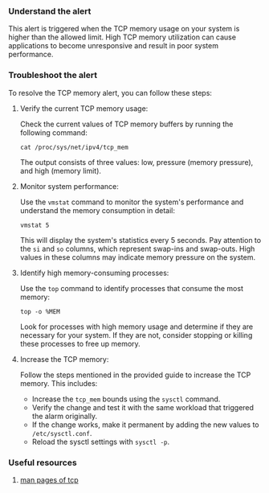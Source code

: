 ### Understand the alert

This alert is triggered when the TCP memory usage on your system is higher than the allowed limit. High TCP memory utilization can cause applications to become unresponsive and result in poor system performance.

### Troubleshoot the alert

To resolve the TCP memory alert, you can follow these steps:

1. Verify the current TCP memory usage:

   Check the current values of TCP memory buffers by running the following command:

   ```
   cat /proc/sys/net/ipv4/tcp_mem
   ```

   The output consists of three values: low, pressure (memory pressure), and high (memory limit).

2. Monitor system performance:

   Use the `vmstat` command to monitor the system's performance and understand the memory consumption in detail:

   ```
   vmstat 5
   ```

   This will display the system's statistics every 5 seconds. Pay attention to the `si` and `so` columns, which represent swap-ins and swap-outs. High values in these columns may indicate memory pressure on the system.

3. Identify high memory-consuming processes:

   Use the `top` command to identify processes that consume the most memory:

   ```
   top -o %MEM
   ```

   Look for processes with high memory usage and determine if they are necessary for your system. If they are not, consider stopping or killing these processes to free up memory.

4. Increase the TCP memory:

   Follow the steps mentioned in the provided guide to increase the TCP memory. This includes:

   - Increase the `tcp_mem` bounds using the `sysctl` command.
   - Verify the change and test it with the same workload that triggered the alarm originally.
   - If the change works, make it permanent by adding the new values to `/etc/sysctl.conf`.
   - Reload the sysctl settings with `sysctl -p`.

### Useful resources

1. [man pages of tcp](https://man7.org/linux/man-pages/man7/tcp.7.html)
